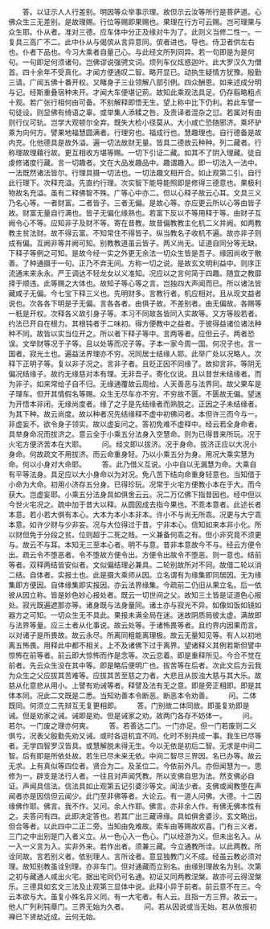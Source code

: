 <!-- { "loadSidebar": true } -->
　　答。以证示人人行差别。明因等众举事示理。故但示云汝等所行是菩萨道。心佛众生三无差别。是故理赐。行位等赐即果赐也。果理在行方可云赐。岂可理果与众生耶。仆从者。准对三德。应车体中分正及缘对牛为了。此则义当修二性一。一复具三高广不二。此中仆从与偈傧从言异意同。傧者进也。导也。侍卫者供左右也。仆者下品也。今习大乘者自量己心。与此经文所列同异。若一句即是为是何句。一句即足何须诸句。岂佛谬说强骋文词。烦列车仪炫惑迦叶。此大罗汉久为僧首。四十余年不受真化。才闻方便通叹二智。略开显已。动执生疑情方犹豫。殷勤三请。广闻五佛十番开权。又睹身子三业领解八部引例。四众酬恩。如来述成分明与记。经斯重叠宿种未开。才闻大车便堪记莂。故知此乘观法具足。仍存翦略粗点十观。若广张行相何由可备。不别解释即悟无生。望上称中比下仍利。若此车譬一句徒设。则显佛有绮语之辜。或举集人添糅之咎。及责译者混杂之愆。若属对有由则行仪可轨。岂学大观顿尔全弃。既失大检小径莫从。大小咸亡恐随邪济。乘坏驴乘为向何方。譬果地福慧圆满者。行理穷也。福成行也。慧趣理也。自行德备是故内充。化他德具是故外溢。遍一切法故财无量。皆具二德故云种种。列二藏者。行称理故理藉行故。更互相收方堪等赐。一切下引证二藏。如其不了阴入理藏。徒自虔修诸度行藏。言一切趣者。文在大品发趣品中。趣谓趣入。即一切法入一法中。一法既然诸法皆尔。行理具摄一切法也。一切法趣文相开合。如止观第二引。自行此行理下。次释充溢。先直约行理。次实智下能导能照即是修得三德意也。果极利物故名充溢。虽有二释佛智不殊。广等心中亦二。但以心释子故云心耳。文具三义乃名心等。一者财富。二者皆子。三者无偏。是故心等。亦应更云所以心等由皆子故。财富无量自行满也。皆子无偏化缘熟也。若富下反以不等用释于等。由财子互阙令心不等。应知非子及财不等。寄在昔教。故昔偏教教主化机二义并阙。如两教教主贫法财。故不得云富。不知常住不得皆子。纵当教名子收机不遍。故亦非子则成有偏。互阙非等并阙可知。别教教道虽云皆子。两义尚无。证道自同分等无缺。下释子等例之可知。是故今经一实之外更无余法一切众生皆是吾子。缘因尚收于散善。了种通摄于一句。正乃不弃无间。方称一切之说。是故玄文明利益中。则序正流通未来永永。严王调达不轻龙女以义准知。况应以之言何简于四趣。随宜之教靡择于顺违。此等赐之大体也。故知子等心等之言。岂独四大声闻而已。所以诸法皆藏咸子无偏。今七宝下释三义也。先明财多。言教行者。机应相对。且从现文益者说也。次各各下明是子无偏。言各各者。由俱子故。不差别者。由无偏故。各赐等一秖是开权。次释各义故引身子等。本习不同故各皆同入实故等。又方等般若者。约法已开自在根力。其根钝者于二味初。得方便教中之益者。于彼得益诸位诸法种种不同。故皆以实当位开之。所以者下释子等中。言两等者。应但云子。两者恐误。文举财等况于子等。且以处等而况子等。子本一家今周一国。何况子也。言一国者。寂光土也。遍益法界理亦不穷。况同居士结缘人耶。此举广处以况略人。次释下正明子等。复以非子况之。言非子者。且贬正因不同缘了。故抑言非。等阴无偏况结缘子。故约无缘慈对本有理。无非吾子。寄化仪说。且以昔世未结缘者。而为非子。如来常给子自不归。无缘通覆故云周给。人天善恶与法界同。故父果车是子理车。但开其情假名等赐。众生无尽车亦不穷。不穷故不匮。不匮故无偏。望迷为开悟本非闭。无缘尚度者。缘了之子是先结缘者而熟脱之。正因之子未结缘者。为其下种。故云尚度。故以种者况先结缘释不虚中初佛问者。本但许三而今与一。非虚妄不。欲令身子领实。故以虚妄问之。答初免难不虚释中。经云若全身命者。具举身命况而拔济之。意云全于小乘五分法身入空慧命。则为已得昔来所玩。况于火宅方便济苦本在大耶。
　　问。经文即以拔济。况于身命。拔济正应以大况小身命。何故疏文不用拔济。而云命重身轻。乃以小乘五分为身。用况大乘实慧为命。何以小身对大命耶。
　　答。此乃借义互说。小中自以无漏慧为命。大乘自有平等法身。具足应以大小身命以为对况。免八苦下结向命重身轻意也。当知借于小命为大命。初用小济存五分身。已得珍玩。况常于火宅方便教小本在于大。而今获大。岂虚妄耶。小乘五分法身具如俱舍云云。况二万亿佛下指昔因也。经中但以今世火宅况之。疏中加于昔大以释。从圆因成去指今果也。不乖本意者。此述长者本意。若小若大俱有本心。大本为本小本非本。许小不与尚无所乖。况更与大宁乖本意。如许少财与少非妄。况与大位得过于昔。宁非本心。信知如来本非小化。所以财但免于分段之贫。位则超于二死之贱。一义兼备何乖之有。但小非究竟不须更与。故云不与耳。本知无三至本心者。明不与意。昔非本意故今不与。经云方便令出。疏云令不堕恶者。令不堕故方便令出。方便令出故令不堕恶。则一意也。结前等者。双释两结皆安似者。文似偏结理必兼具。二轮别故所对不同。故借二轮以消二结。自体者。实报土也。此是摄大乘师从因。立名谓有为缘集即同居因。无为缘集即方便因。自体缘集即实报因。亦云法界缘集。今疏前二仍旧从果立名。后一依彼从因立称。皆是妙色妙心报处者。既云一切世间之父。故知三土皆是证道色心报处。寂光既遍遮那亦等。诸身既与法身量同。诸土亦与寂光不异。如像如饭如镜如器方之可知。一切众生无不具此。果报未满全局在迷。迷故阴质局彼太虚。满故即与法界等量。应三土者从化事说。故云处等。于诸怖畏等者。且约界内因果而言。以对诸子是所畏故。故云永尽。所离同粗能离理极。故云无量知见等。有人以初地离五怖畏。用释此中都不相关。上不及诸佛下过于离界。望诸释义其例若斯但譬中惊怖在前等者。前云即大惊怖而作是念等。次云恋着。即是重释所见。今合不觉在前者。先云众生没在其中等。即是略后便明广也。拔苦等在后者。次此文后方云我为众生之父应拔其苦难等。应拔其苦至慈之力者。大悲且从拔浊大慈与其大乐。故慈从化意悲从用小。上譬有劝诫等者。释譬及法有无之意。即是旁正相即。即是其体本同。况此二文既是二悉。当知劝善本令断恶。断恶本令劝善。
　　问。二体既同。何须立二先辩互无复更相即。
　　答。门别故二体同故。即虽复劝即是诫。但是劝家之诫。诫即是劝。但是诫家之劝。故两门各存不妨体一。
　　问。若尔。一门废之理亦何爽。
　　答。若善达二门。一门亦足。但一门若废则二义俱亏。况表父殷勤先劝又诫。或时各逗机宜不同。化时不别共成一事。我生已尽等者。无学四智罗汉皆具。或慧解脱未得无生。今以无依是初后二智。无求是中间二智。后有即是所依处故。若生已尽未来无依。中间二智尽三界因。名已办等。故云无求。上有真似等四位者。贤合为二。及圣位二。今依前外凡。亦但闻慧为一。思修为一。辟支是法行人者。一往且对声闻凭教。所以支佛自思为法。然支佛必自证。声闻具信法。信法具如止观第五记引婆沙等文。闻法少者。支佛或闻教堕在声闻者亦是因信但云闻少。此门至非佛等者。大论云。有一道人问佛。大德。十二因缘佛作耶。佛言。我不作。又问。余人作耶。佛言。亦非余人作。有佛无佛本性有之。夫答问有四。此即决定答也。若其广出三藏谛缘。具如俱舍婆沙。玄文略出。但合等者。以此四中二正二旁。当知由免难故。索车由等赐故欢喜。门有三义者。三门之中出别是门入者义立。从一色心入一色心。门以经游为义。但未出名入。从一入一义言为入。实非外来。若作出者。须兼三藏。今立通教所诠。以此两教。所诠同故。言若别义者。依别理人。言所诠者。意显独教门义不成。经虽云教必须对理。故知别教虽诠别理。亦非车门。但对通藏而立别名。由缘别理故名为别。次第之初与藏通人咸出火宅。据出宅同仍可名通。初证又同两教涅槃。故亦可云得涅槃乐。三德具如玄文三法及止观第三显体中说。此释小异于前者。前云意不在三。今云本欲与大。虽复小殊名异义同。有一大宅者。有人云。且指一方三界。故云一。他人广列利钝章门。三界无始为久者。
　　问。若从因说或当无始。若从依报初禅已下贤劫近成。云何无始。
